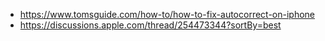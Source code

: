 - https://www.tomsguide.com/how-to/how-to-fix-autocorrect-on-iphone
- https://discussions.apple.com/thread/254473344?sortBy=best